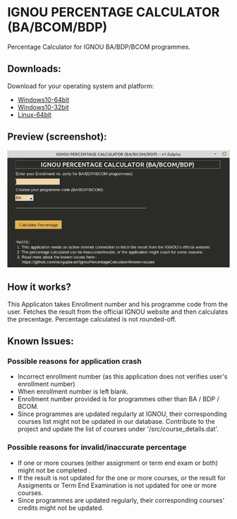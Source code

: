# IGNOU PERCENTAGE CALCULATOR (BA/BCOM/BDP)
Percentage Calculator for IGNOU BA/BDP/BCOM programmes.

## Downloads:
Download for your operating system and platform:
- [Windows10-64bit](https://github.com/ravigupta-art/IgnouPercentageCalculator/raw/master/dist/IgnouPercentageCalculator_BA_BDP_BCOM_64bit.exe)
- [Windows10-32bit](https://github.com/ravigupta-art/IgnouPercentageCalculator/blob/master/dist/IgnouPercentageCalculator_BA_BDP_BCOM_32bit.exe)
- [Linux-64bit](https://github.com/ravigupta-art/IgnouPercentageCalculator/raw/master/dist/IgnouPercentageCalculator_BA_BDP_BCOM)

## Preview (screenshot):
![Ignou Percentage Calculator (BA/BCOM/BDP) -- v1.0alpha screenshot](/docs/images/IgnouPercentageCalculator_BA_BDP_BCOM_preview.png "Ignou Percentage Calculator (BA/BCOM/BDP) -- v1.0alpha screenshot")

## How it works?
This Applicaton takes Enrollment number and his programme code from the user. Fetches the result from the official IGNOU website and then calculates the precentage. Percentage calculated is not rounded-off.

## Known Issues:
### Possible reasons for application crash
- Incorrect enrollment number (as this application does not verifies user's enrollment number)
- When enrollment number is left blank.
- Enrollment number provided is for programmes other than BA / BDP / BCOM.
- Since programmes are updated regularly at IGNOU, their corresponding courses list might not be updated in our database. Contribute to the project and update the list of courses under '/src/course_details.dat'.

### Possible reasons for invalid/inaccurate percentage
- If one or more courses (either assignment or term end exam or both) might not be completed .
- If the result is not updated for the one or more courses, or the result for Assigments or Term End Examination is not updated for one or more courses.
- Since programmes are updated regularly, their corresponding courses' credits might not be updated.


